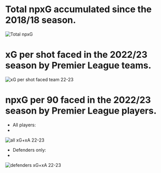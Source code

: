 
# Total npxG accumulated since the 2018/18 season. 

![Total npxG](https://user-images.githubusercontent.com/115564650/195126237-fd04eaf6-227c-4bbb-8329-a465fe0f3c08.png)

# xG per shot faced in the 2022/23 season by Premier League teams.
![xG per shot faced team 22-23](https://user-images.githubusercontent.com/115564650/195126228-bd77d64a-9589-4f9c-afb3-04c5f9fab404.png)

# npxG per 90 faced in the 2022/23 season by Premier League players.
- All players:
- 
![all xG+xA 22-23](https://user-images.githubusercontent.com/115564650/195126234-f29764df-1ece-44fd-8709-3849f1cd673f.png)
- Defenders only:
- 
![defenders xG+xA 22-23](https://user-images.githubusercontent.com/115564650/195126232-53c5ce7e-a1d5-4533-8a49-46aa544c5176.png)

